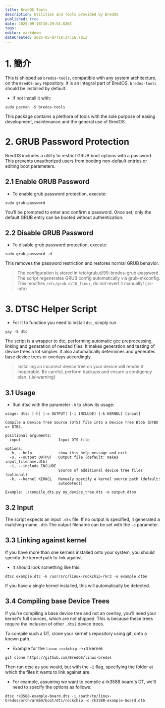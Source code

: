 ```yaml
---
title: BredOS Tools
description: Utilities and Tools provided by BredOS
published: true
date: 2025-09-16T10:29:53.626Z
tags:
editor: markdown
dateCreated: 2025-05-07T18:27:16.781Z
---
```


# 1. 簡介

This is shipped as `bredos-tools`, compatible with any system architecture, on the `BredOS-any` repository.
It is an integral part of BredOS. `bredos-tools` should be installed by default.

- If not install it with:

```
sudo pacman -S bredos-tools
```

This package contains a plethora of tools with the sole purpose of easing development, maintenance and the general use of BredOS.

# 2. GRUB Password Protection

BredOS includes a utility to restrict GRUB boot options with a password.
This prevents unauthorized users from booting non-default entries or editing boot parameters.

## 2.1 Enable GRUB Password

- To enable grub password protection, execute:

```
sudo grub-password
```

You’ll be prompted to enter and confirm a password.
Once set, only the default GRUB entry can be booted without authentication.

## 2.2 Disable GRUB Password

- To disable grub password protection, execute:

```
sudo grub-password -d
```

This removes the password restriction and restores normal GRUB behavior.

> The configuration is stored in /etc/grub.d/99-bredos-grub-password.
> The script regenerates GRUB config automatically via grub-mkconfig.
> This modifies `/etc/grub.d/10_linux`, do not revert it manually!
> {.is-info}

# 3. DTSC Helper Script

- For it to function you need to install `dtc`, simply run

```
yay -S dtc
```

The script is a wrapper to dtc, performing automatic gcc preprocessing, linking and generation of needed files.
It makes generation and testing of device trees a lot simplier.
It also automatically determines and generates base device trees or overlays accordingly.

> Installing an incorrect device tree on your device will render it inoperable.
> Be careful, perform backups and ensure a contigency plan.
> {.is-warning}

## 3.1 Usage

- Run dtsc with the parameter `-h` to show its usage:

```
usage: dtsc [-h] [-o OUTPUT] [-i INCLUDE] [-k KERNEL] [input]

Compile a Device Tree Source (DTS) file into a Device Tree Blob (DTBO or DTB).

positional arguments:
  input                 Input DTS file

options:
  -h, --help            show this help message and exit
  -o, --output OUTPUT   Output file (default: makes input_filename.dtb)
  -i, --include INCLUDE
                        Source of additional device tree files (optional)
  -k, --kernel KERNEL   Manualy specify a kernel source path (default:
                        autodetect)

Example: ./compile_dts.py my_device_tree.dts -o output.dtbo
```

## 3.2 Input

The script expects an input `.dts` file. If no output is specified, it generated a matching-name `.dtb`
The output filename can be set with the `-o` parameter.

## 3.3 Linking against kernel

If you have more than one kernels installed onto your system, you should specify the kernel path to link against.

- It should look something like this:

```
dtsc example.dtc -k /usr/src/linux-rockchip-rkr3 -o example.dtbo
```

If you have a single kernel installed, this will automatically be detected.

## 3.4 Compiling base Device Trees

If you're compiling a base device tree and not an overlay, you'll need your kernel's full sources, which are not shipped.
This is because these trees require the inclusion of other `.dtsi` device trees.

To compile such a DT, clone your kernel's repository using git, onto a known path.

- Example for the `linux-rockchip-rkr3` kernel:

```
git clone https://github.com/BredOS/linux-bredos
```

Then run dtsc as you would, but with the `-i` flag, specifying the folder at which the files it wants to link against are.

- For example, assuming we want to compile a rk3588 board's DT, we'll need to specify the options as follows:

```
dtsc rk3588-example-board.dts -i /path/to/linux-bredos/arch/arm64/boot/dts/rockchip -o rk3588-example-board.dtb
```